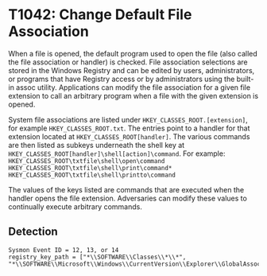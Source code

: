 # T1042: Change Default File Association

When a file is opened, the default program used to open the file (also called the file association or handler) is checked. File association selections are stored in the Windows Registry and can be edited by users, administrators, or programs that have Registry access or by administrators using the built-in assoc utility. Applications can modify the file association for a given file extension to call an arbitrary program when a file with the given extension is opened.

System file associations are listed under ```HKEY_CLASSES_ROOT.[extension]```, for example ```HKEY_CLASSES_ROOT.txt```. The entries point to a handler for that extension located at ```HKEY_CLASSES_ROOT[handler]```. The various commands are then listed as subkeys underneath the shell key at ```HKEY_CLASSES_ROOT[handler]\shell[action]\command```. For example: ```HKEY_CLASSES_ROOT\txtfile\shell\open\command HKEY_CLASSES_ROOT\txtfile\shell\print\command* HKEY_CLASSES_ROOT\txtfile\shell\printto\command```

The values of the keys listed are commands that are executed when the handler opens the file extension. Adversaries can modify these values to continually execute arbitrary commands. 

## Detection
```
Sysmon Event ID = 12, 13, or 14
registry_key_path = ["*\\SOFTWARE\\Classes\\*\\*", "*\\SOFTWARE\\Microsoft\\Windows\\CurrentVersion\\Explorer\\GlobalAssocChangedCounter"]
```
